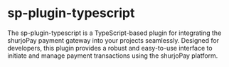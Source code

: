 # sp-plugin-typescript
The sp-plugin-typescript is a TypeScript-based plugin for integrating the shurjoPay payment gateway into your projects seamlessly. Designed for developers, this plugin provides a robust and easy-to-use interface to initiate and manage payment transactions using the shurjoPay platform.
